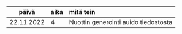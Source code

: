 | päivä | aika | mitä tein  |
| :----:|:-----| :-----|
| 22.11.2022 | 4   | Nuottin generointi auido tiedostosta |

